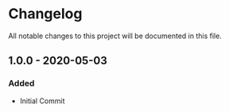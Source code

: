 # Changelog

All notable changes to this project will be documented in this file.

## 1.0.0 - 2020-05-03

### Added

-   Initial Commit
